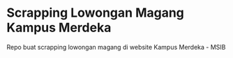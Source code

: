 # Scrapping Lowongan Magang Kampus Merdeka
Repo buat scrapping lowongan magang di website Kampus Merdeka - MSIB
